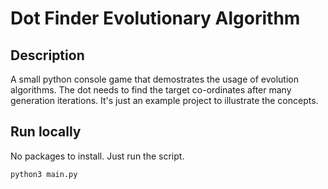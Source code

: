 # Dot Finder Evolutionary Algorithm

## Description

A small python console game that demostrates the usage of evolution algorithms. The dot needs to find the target co-ordinates after many generation iterations. It's just an example project to illustrate the concepts.

## Run locally

No packages to install. Just run the script.

`python3 main.py`

